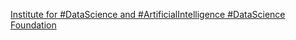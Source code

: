 [Institute for #DataScience and #ArtificialIntelligence   #DataScience Foundation](https://qi.tc/qi/118128)